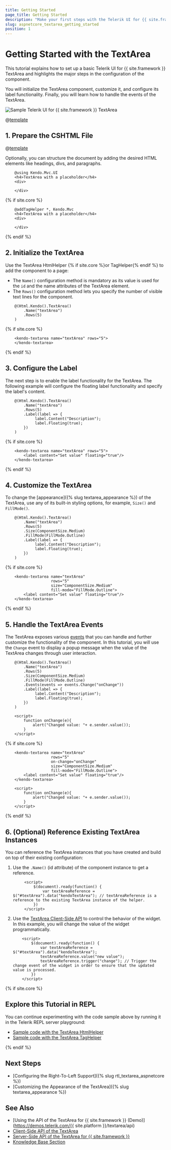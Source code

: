 ```yaml
---
title: Getting Started
page_title: Getting Started
description: "Make your first steps with the Telerik UI for {{ site.framework }} TextArea component by following a complete step-by-step tutorial."
slug: aspnetcore_textarea_getting_started
position: 1
---
```


# Getting Started with the TextArea

This tutorial explains how to set up a basic Telerik UI for {{ site.framework }} TextArea and highlights the major steps in the configuration of the component.

You will initialize the TextArea component, customize it, and configure its label functionality. Finally, you will learn how to handle the events of the TextArea.

 ![Sample Telerik UI for {{ site.framework }} TextArea](./images/textarea-getting-started.png)

@[template](/_contentTemplates/core/getting-started-prerequisites.md#repl-component-gs-prerequisites)

## 1. Prepare the CSHTML File
@[template](/_contentTemplates/core/getting-started-directives.md#gs-adding-directives)

Optionally, you can structure the document by adding the desired HTML elements like headings, divs, and paragraphs.

```HtmlHelper
    @using Kendo.Mvc.UI
    <h4>TextArea with a placeholder</h4>
    <div>
    
    </div>
```
{% if site.core %}
```TagHelper
    @addTagHelper *, Kendo.Mvc
    <h4>TextArea with a placeholder</h4>
    <div>
    
    </div>
```
{% endif %}

## 2. Initialize the TextArea
Use the TextArea HtmlHelper {% if site.core %}or TagHelper{% endif %} to add the component to a page:

* The `Name()` configuration method is mandatory as its value is used for the `id` and the name attributes of the TextArea element.
* The `Rows()` configuration method lets you specify the number of visible text lines for the component.

```HtmlHelper
    @(Html.Kendo().TextArea()
        .Name("textArea")
        .Rows(5)
    )
```
{% if site.core %}
```TagHelper
    <kendo-textarea name="textArea" rows="5">
    </kendo-textarea>
```
{% endif %}

## 3. Configure the Label

The next step is to enable the label functionality for the TextArea. The following example will configure the floating label functionality and specify the label's content.

```HtmlHelper
    @(Html.Kendo().TextArea()
        .Name("textArea")
        .Rows(5)
        .Label(label => {
             label.Content("Description");
             label.Floating(true);
        })
    )
```
{% if site.core %}
```TagHelper
    <kendo-textarea name="textArea" rows="5">
        <label content="Set value" floating="true"/>
    </kendo-textarea>
```
{% endif %}

## 4. Customize the TextArea

To change the [appearance]({% slug textarea_appearance %}) of the TextArea, use any of its built-in styling options, for example, `Size()` and `FillMode()`.

```HtmlHelper
    @(Html.Kendo().TextArea()
        .Name("textArea")
        .Rows(5)
        .Size(ComponentSize.Medium)
        .FillMode(FillMode.Outline)
        .Label(label => {
             label.Content("Description");
             label.Floating(true);
        })
    )
```

{% if site.core %}
```TagHelper
    <kendo-textarea name="textArea"
                    rows="5"
                    size="ComponentSize.Medium"
                    fill-mode="FillMode.Outline">
        <label content="Set value" floating="true"/>
    </kendo-textarea>
```
{% endif %}


## 5. Handle the TextArea Events

The TextArea exposes various [events](/api/Kendo.Mvc.UI.Fluent/TextAreaEventBuilder) that you can handle and further customize the functionality of the component. In this tutorial, you will use the `Change` event to display a popup message when the value of the TextArea changes through user interaction.

```HtmlHelper
    @(Html.Kendo().TextArea()
        .Name("textArea")
        .Rows(5)
        .Size(ComponentSize.Medium)
        .FillMode(FillMode.Outline)
        .Events(events => events.Change("onChange"))
        .Label(label => {
             label.Content("Description");
             label.Floating(true);
        })
    )

    <script>
        function onChange(e){
            alert("Changed value: "+ e.sender.value());
        }
    </script>
```

{% if site.core %}
```TagHelper
    <kendo-textarea name="textArea"
                    rows="5"
                    on-change="onChange"
                    size="ComponentSize.Medium"
                    fill-mode="FillMode.Outline">
        <label content="Set value" floating="true"/>
    </kendo-textarea>

    <script>
        function onChange(e){
            alert("Changed value: "+ e.sender.value());
        }
    </script>
```
{% endif %}

## 6. (Optional) Reference Existing TextArea Instances
You can reference the TextArea instances that you have created and build on top of their existing configuration:

1. Use the `.Name()` (id attribute) of the component instance to get a reference.

    ```script
         <script>
             $(document).ready(function() {
                 var textAreaReference = $("#textArea").data("kendoTextArea"); // textAreaReference is a reference to the existing TextArea instance of the helper.
             })
         </script>
    ```

1. Use the [TextArea Client-Side API](https://docs.telerik.com/kendo-ui/api/javascript/ui/textarea#methods) to control the behavior of the widget. In this example, you will change the value of the widget programmatically.

    ```script
        <script>
            $(document).ready(function() {
                var textAreaReference = $("#textArea").data("kendoTextArea"); 
                textAreaReference.value("new value");
                textAreaReference.trigger("change"); // Trigger the change event of the widget in order to ensure that the updated value is processed.
            })    
        </script>
    ```

{% if site.core %}

## Explore this Tutorial in REPL

You can continue experimenting with the code sample above by running it in the Telerik REPL server playground:

* [Sample code with the TextArea HtmlHelper](https://netcorerepl.telerik.com/wnYGlDvS28EwSlie18)
* [Sample code with the TextArea TagHelper](https://netcorerepl.telerik.com/QHYGbZbI28HbuH6E19)

{% endif %}

## Next Steps

* [Configuring the Right-To-Left Support]({% slug rtl_textarea_aspnetcore %})
* [Customizing the Appearance of the TextArea]({% slug textarea_appearance %})


## See Also

* [Using the API of the TextArea for {{ site.framework }} (Demo)](https://demos.telerik.com/{{ site.platform }}/textarea/api)
* [Client-Side API of the TextArea](https://docs.telerik.com/kendo-ui/api/javascript/ui/textarea)
* [Server-Side API of the TextArea for {{ site.framework }}](/api/textarea)
* [Knowledge Base Section](/knowledge-base)

